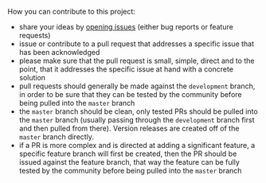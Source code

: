 How you can contribute to this project:
* share your ideas by [opening issues](https://github.com/JohnRDOrazio/LiturgicalCalendar/issues) (either bug reports or feature requests)
* issue or contribute to a pull request that addresses a specific issue that has been acknowledged
* please make sure that the pull request is small, simple, direct and to the point, that it addresses the specific issue at hand with a concrete solution
* pull requests should generally be made against the `development` branch, in order to be sure that they can be tested by the community before being pulled into the `master` branch
* the `master` branch should be clean, only tested PRs should be pulled into the `master` branch (usually passing through the `development` branch first and then pulled from there). Version releases are created off of the `master` branch directly.
* if a PR is more complex and is directed at adding a significant feature, a specific feature branch will first be created, then the PR should be issued against the feature branch, that way the feature can be fully tested by the community before being pulled into the `master` branch
